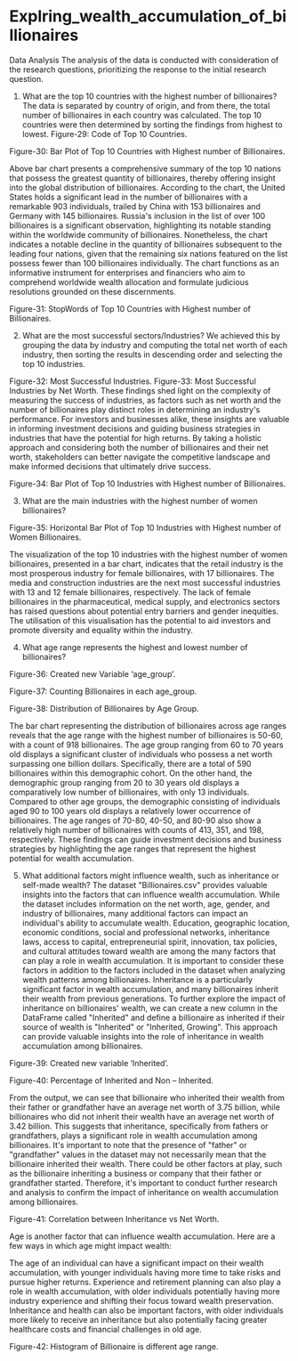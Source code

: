 # Explring_wealth_accumulation_of_billionaires

Data Analysis 
	The analysis of the data is conducted with consideration of the research questions, prioritizing the response to the initial research question.
1. What are the top 10 countries with the highest number of billionaires?
The data is separated by country of origin, and from there, the total number of billionaires in each country was calculated. The top 10 countries were then determined by sorting the findings from highest to lowest.
Figure-29: Code of Top 10 Countries.
 

Figure-30: Bar Plot of Top 10 Countries with Highest number of Billionaires.

Above bar chart presents a comprehensive summary of the top 10 nations that possess the greatest quantity of billionaires, thereby offering insight into the global distribution of billionaires. According to the chart, the United States holds a significant lead in the number of billionaires with a remarkable 903 individuals, trailed by China with 153 billionaires and Germany with 145 billionaires. Russia's inclusion in the list of over 100 billionaires is a significant observation, highlighting its notable standing within the worldwide community of billionaires. Nonetheless, the chart indicates a notable decline in the quantity of billionaires subsequent to the leading four nations, given that the remaining six nations featured on the list possess fewer than 100 billionaires individually. The chart functions as an informative instrument for enterprises and financiers who aim to comprehend worldwide wealth allocation and formulate judicious resolutions grounded on these discernments.


Figure-31: StopWords of Top 10 Countries with Highest number of Billionaires.




2. What are the most successful sectors/Industries?
We achieved this by grouping the data by industry and computing the total net worth of each industry, then sorting the results in descending order and selecting the top 10 industries.
 
Figure-32: Most Successful Industries.
Figure-33: Most Successful Industries by Net Worth.
These findings shed light on the complexity of measuring the success of industries, as factors such as net worth and the number of billionaires play distinct roles in determining an industry's performance. For investors and businesses alike, these insights are valuable in informing investment decisions and guiding business strategies in industries that have the potential for high returns. By taking a holistic approach and considering both the number of billionaires and their net worth, stakeholders can better navigate the competitive landscape and make informed decisions that ultimately drive success.

 
Figure-34: Bar Plot of Top 10 Industries with Highest number of Billionaires.
 








3. What are the main industries with the highest number of women billionaires?

 
Figure-35: Horizontal Bar Plot of Top 10 Industries with Highest number of Women Billionaires.

The visualization of the top 10 industries with the highest number of women billionaires, presented in a bar chart, indicates that the retail industry is the most prosperous industry for female billionaires, with 17 billionaires. The media and construction industries are the next most successful industries with 13 and 12 female billionaires, respectively. The lack of female billionaires in the pharmaceutical, medical supply, and electronics sectors has raised questions about potential entry barriers and gender inequities. The utilisation of this visualisation has the potential to aid investors and promote diversity and equality within the industry.









4. What age range represents the highest and lowest number of billionaires?



Figure-36: Created new Variable ‘age_group’.


















Figure-37: Counting Billionaires in each age_group.






 

Figure-38: Distribution of Billionaires by Age Group.


The bar chart representing the distribution of billionaires across age ranges reveals that the age range with the highest number of billionaires is 50-60, with a count of 918 billionaires. The age group ranging from 60 to 70 years old displays a significant cluster of individuals who possess a net worth surpassing one billion dollars. Specifically, there are a total of 590 billionaires within this demographic cohort. On the other hand, the demographic group ranging from 20 to 30 years old displays a comparatively low number of billionaires, with only 13 individuals. Compared to other age groups, the demographic consisting of individuals aged 90 to 100 years old displays a relatively lower occurrence of billionaires. The age ranges of 70-80, 40-50, and 80-90 also show a relatively high number of billionaires with counts of 413, 351, and 198, respectively. These findings can guide investment decisions and business strategies by highlighting the age ranges that represent the highest potential for wealth accumulation.
 





5. What additional factors might influence wealth, such as inheritance or self-made wealth?
The dataset "Billionaires.csv" provides valuable insights into the factors that can influence wealth accumulation. While the dataset includes information on the net worth, age, gender, and industry of billionaires, many additional factors can impact an individual's ability to accumulate wealth.
Education, geographic location, economic conditions, social and professional networks, inheritance laws, access to capital, entrepreneurial spirit, innovation, tax policies, and cultural attitudes toward wealth are among the many factors that can play a role in wealth accumulation. It is important to consider these factors in addition to the factors included in the dataset when analyzing wealth patterns among billionaires.
Inheritance is a particularly significant factor in wealth accumulation, and many billionaires inherit their wealth from previous generations. To further explore the impact of inheritance on billionaires' wealth, we can create a new column in the DataFrame called "Inherited" and define a billionaire as inherited if their source of wealth is "Inherited" or "Inherited, Growing". This approach can provide valuable insights into the role of inheritance in wealth accumulation among billionaires.


Figure-39: Created new variable ‘Inherited’.


 
Figure-40: Percentage of Inherited and Non – Inherited.

From the output, we can see that billionaire who inherited their wealth from their father or grandfather have an average net worth of 3.75 billion, while billionaires who did not inherit their wealth have an average net worth of 3.42 billion. This suggests that inheritance, specifically from fathers or grandfathers, plays a significant role in wealth accumulation among billionaires.
It's important to note that the presence of "father" or "grandfather" values in the dataset may not necessarily mean that the billionaire inherited their wealth. There could be other factors at play, such as the billionaire inheriting a business or company that their father or grandfather started. Therefore, it's important to conduct further research and analysis to confirm the impact of inheritance on wealth accumulation among billionaires.


Figure-41: Correlation between Inheritance vs Net Worth.




Age is another factor that can influence wealth accumulation. Here are a few ways in which age might impact wealth:

The age of an individual can have a significant impact on their wealth accumulation, with younger individuals having more time to take risks and pursue higher returns. Experience and retirement planning can also play a role in wealth accumulation, with older individuals potentially having more industry experience and shifting their focus toward wealth preservation. Inheritance and health can also be important factors, with older individuals more likely to receive an inheritance but also potentially facing greater healthcare costs and financial challenges in old age.



Figure-42: Histogram of Billionaire is different age range.
